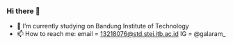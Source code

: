 ### Hi there 👋

- 🔭 I’m currently studying on Bandung Institute of Technology
- 📫 How to reach me: 
email = 13218076@std.stei.itb.ac.id
IG = @galaram_


<!--
**ilhamwp0701/ilhamwp0701** is a ✨ _special_ ✨ repository because its `README.md` (this file) appears on your GitHub profile.

Here are some ideas to get you started:

- 🔭 I’m currently working on ...
- 🌱 I’m currently learning ...
- 👯 I’m looking to collaborate on ...
- 🤔 I’m looking for help with ...
- 💬 Ask me about ...
- 📫 How to reach me: ...
- 😄 Pronouns: ...
- ⚡ Fun fact: ...
-->
